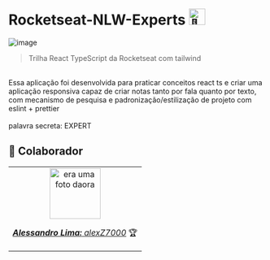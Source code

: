 # Rocketseat-NLW-Experts <picture><source srcset="https://fonts.gstatic.com/s/e/notoemoji/latest/1f680/512.webp" type="image/webp"><img src="https://fonts.gstatic.com/s/e/notoemoji/latest/1f680/512.gif" alt="🚀" width="32" height="32"></picture>
![image](https://github.com/alexZ7000/Rocketseat-NLW-Experts/assets/78627928/f34e405f-f330-4f1e-93c2-bd084c124bdb)

> Trilha React TypeScript da Rocketseat com tailwind 
<br>
Essa aplicação foi desenvolvida para praticar conceitos react ts e criar uma aplicação responsiva capaz de criar notas tanto por fala quanto por texto, com mecanismo de pesquisa e padronização/estilização de projeto com eslint + prettier
<br>
<br>
palavra secreta: EXPERT

## 🤝 Colaborador

<table align="center">
  <tr>
    <td align="center">
      <a href="#">
        <img src="https://avatars.githubusercontent.com/u/78627928?v=4" width="100px;" alt="era uma foto daora"/><br>
        <sub>
          <p><b><i>Alessandro Lima:</i></b> <a href="https://github.com/alexZ7000"><i>alexZ7000</i></a> 🏆</p>
        </sub>
      </a>
    </td>
</table>
